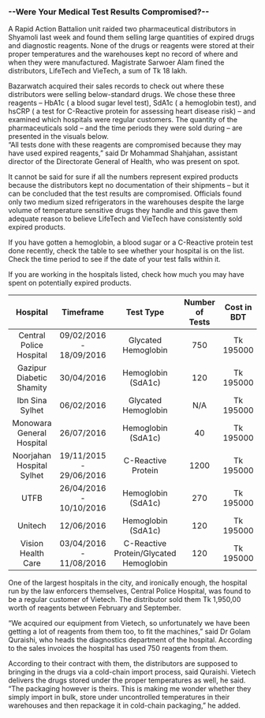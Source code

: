 ### --Were Your Medical Test Results Compromised?--

A Rapid Action Battalion unit raided two pharmaceutical distributors in Shyamoli last week and found them selling large quantities of expired drugs and diagnostic reagents. None of the drugs or reagents were stored at their proper temperatures and the warehouses kept no record of where and when they were manufactured. Magistrate Sarwoer Alam fined the distributors, LifeTech and VieTech, a sum of Tk 18 lakh.

Bazarwatch acquired their sales records to check out where these distributors were selling below-standard drugs.  We chose these three reagents – HbA1c ( a blood sugar level test), SdA1c ( a hemoglobin test), and hsCRP ( a test for C-Reactive protein for assessing heart disease risk) – and examined which hospitals were regular customers. The quantity of the pharmaceuticals sold – and the time periods they were sold during – are presented in the visuals below.   
“All tests done with these reagents are compromised because they may have used expired reagents,” said Dr Mohammad Shahjahan, assistant director of the Directorate General of Health, who was present on spot.

It cannot be said for sure if all the numbers represent expired products because the distributors kept no documentation of their shipments – but it can be concluded that the test results are compromised. Officials found only two medium sized refrigerators in the warehouses despite the large volume of temperature sensitive drugs they handle and this gave them adequate reason to believe LifeTech and VieTech have consistently sold expired products.

If you have gotten a hemoglobin, a blood sugar or a C-Reactive protein test done recently, check the table to see whether your hospital is on the list. Check the time period to see if the date of your test falls within it.

If you are working in the hospitals listed, check how much you may have spent on potentially expired products. 

| Hospital                  | Timeframe               | Test Type               | Number of Tests    | Cost in BDT    |
| :------------------------:|:-----------------------:|:-----------------------:|:------------------:|:--------------:|
| Central Police Hospital   | 09/02/2016 - 18/09/2016 | Glycated Hemoglobin     | 750                | Tk 195000      |
| Gazipur Diabetic Shamity  | 30/04/2016              | Hemoglobin (SdA1c)      | 120                | Tk 195000      |
| Ibn Sina Sylhet           | 06/02/2016              | Glycated Hemoglobin     | N/A                | Tk 195000      |
| Monowara General Hospital | 26/07/2016              | Hemoglobin (SdA1c)      | 40                 | Tk 195000      |
| Noorjahan Hospital Sylhet | 19/11/2015 - 29/06/2016	| C-Reactive Protein      | 1200               | Tk 195000      |
| UTFB                      | 26/04/2016 - 10/10/2016 | Hemoglobin (SdA1c)      | 270                | Tk 195000      |
| Unitech                   | 12/06/2016              | Hemoglobin (SdA1c)      | 120                | Tk 195000      |
| Vision Health Care        | 03/04/2016 - 11/08/2016 | C-Reactive Protein/Glycated Hemoglobin| 120                | Tk 195000 |


One of the largest hospitals in the city, and ironically enough, the hospital run by the law enforcers themselves, Central Police Hospital, was found to be a regular customer of Vietech. The distributor sold them Tk 1,950,00 worth of reagents between February and September.

“We acquired our equipment from Vietech, so unfortunately we have been getting a lot of reagents from them too, to fit the machines,” said  Dr Golam Quraishi, who heads the diagnostics department of the hospital. According to the sales invoices the hospital has used 750 reagents from them.

According to their contract with them, the distributors are supposed to bringing in the drugs via a cold-chain import process, said Quraishi. Vietech delivers the drugs stored under the proper temperatures as well, he said.  “The packaging however is theirs. This is making me wonder whether they simply import in bulk, store under uncontrolled temperatures in their warehouses and then repackage it in cold-chain packaging,” he added.
